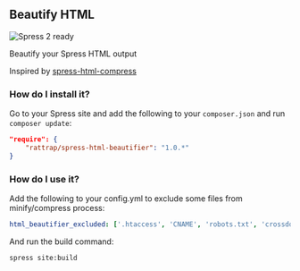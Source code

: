 ## Beautify HTML

![Spress 2 ready](https://img.shields.io/badge/Spress%202-ready-brightgreen.svg)

Beautify your Spress HTML output

Inspired by [spress-html-compress](https://github.com/paramonovav/spress-html-compress)

### How do I install it?

Go to your Spress site and add the following to your `composer.json` and run 
`composer update`:

```json
"require": {
    "rattrap/spress-html-beautifier": "1.0.*"
}
```

### How do I use it?

Add the following to your config.yml to exclude some files from minify/compress process:

```yaml
html_beautifier_excluded: ['.htaccess', 'CNAME', 'robots.txt', 'crossdomain.xml', 'sitemap.xml', 'rss.xml']
```

And run the build command:

```bash
spress site:build
```